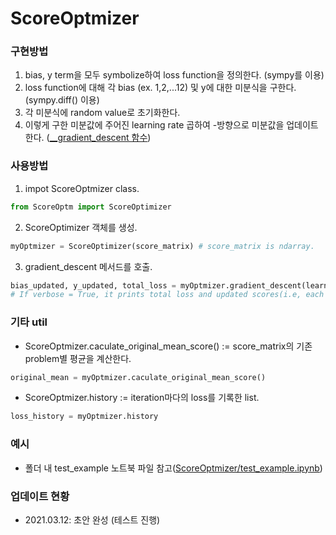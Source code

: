 # ScoreOptmizer
### 구현방법
1. bias, y term을 모두 symbolize하여 loss function을 정의한다. (sympy를 이용)
2. loss function에 대해 각 bias (ex. 1,2,...12) 및 y에 대한 미분식을 구한다. (sympy.diff() 이용)
3. 각 미분식에 random value로 초기화한다.
4. 이렇게 구한 미분값에 주어진 learning rate 곱하여 -방향으로 미분값을 업데이트한다. ([__gradient_descent 함수](https://github.com/JH-Won/ScoreOptmizer/blob/main/ScoreOptm.py#L104))


### 사용방법
1. impot ScoreOptmizer class.
```python
from ScoreOptm import ScoreOptimizer
```

2. ScoreOptimizer 객체를 생성.
```python
myOptmizer = ScoreOptimizer(score_matrix) # score_matrix is ndarray.
```

3. gradient_descent 메서드를 호출.
```python
bias_updated, y_updated, total_loss = myOptmizer.gradient_descent(learnin_rate=1e-3, n_iteration=1000, verbose=True) 
# If verbose = True, it prints total loss and updated scores(i.e, each ys).
```

### 기타 util
- ScoreOptmizer.caculate_original_mean_score() := score_matrix의 기존 problem별 평균을 계산한다.
```python
original_mean = myOptmizer.caculate_original_mean_score()
```
- ScoreOptmizer.history := iteration마다의 loss를 기록한 list.
```python
loss_history = myOptmizer.history
```

### 예시
- 폴더 내 test_example 노트북 파일 참고([ScoreOptmizer/test_example.ipynb](https://github.com/JH-Won/ScoreOptmizer/blob/main/test_example.ipynb))


### 업데이트 현황
- 2021.03.12: 초안 완성 (테스트 진행)
